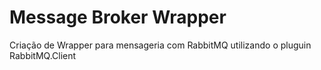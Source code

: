 # Message Broker Wrapper
Criação de Wrapper para mensageria com RabbitMQ utilizando o pluguin RabbitMQ.Client
